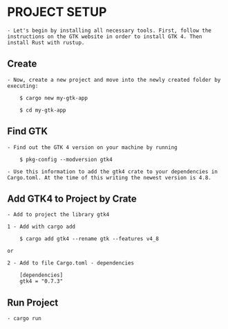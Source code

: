 
# PROJECT SETUP

    - Let's begin by installing all necessary tools. First, follow the instructions on the GTK website in order to install GTK 4. Then install Rust with rustup.


## Create

    - Now, create a new project and move into the newly created folder by executing:

        $ cargo new my-gtk-app
    
        $ cd my-gtk-app


## Find GTK

    - Find out the GTK 4 version on your machine by running

        $ pkg-config --modversion gtk4

    - Use this information to add the gtk4 crate to your dependencies in Cargo.toml. At the time of this writing the newest version is 4.8.


## Add GTK4 to Project by Crate

    - Add to project the library gtk4

    1 - Add with cargo add

        $ cargo add gtk4 --rename gtk --features v4_8

    or

    2 - Add to file Cargo.toml - dependencies 
        
        [dependencies]
        gtk4 = "0.7.3"


## Run Project

    - cargo run

